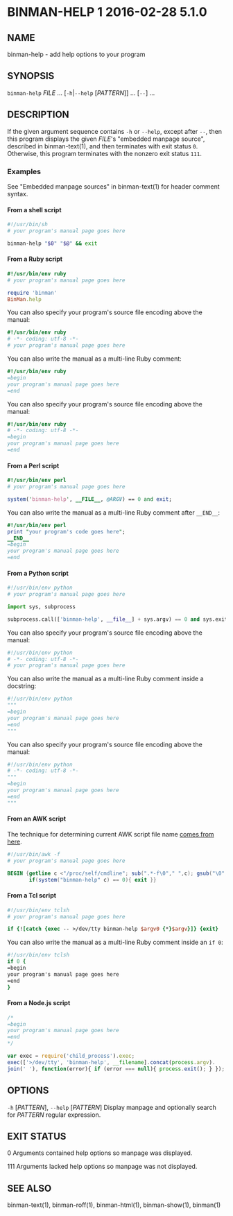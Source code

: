 # BINMAN-HELP 1                 2016-02-28                            5.1.0

## NAME

binman-help - add help options to your program

## SYNOPSIS

`binman-help` *FILE* ... [`-h`|`--help` [*PATTERN*]] ... [`--`] ...

## DESCRIPTION

If the given argument sequence contains `-h` or `--help`, except after `--`,
then this program displays the given *FILE*'s "embedded manpage source",
described in binman-text(1), and then terminates with exit status `0`.
Otherwise, this program terminates with the nonzero exit status `111`.

### Examples

See "Embedded manpage sources" in binman-text(1) for header comment syntax.

#### From a shell script

```sh
#!/usr/bin/sh
# your program's manual page goes here

binman-help "$0" "$@" && exit
```

#### From a Ruby script

```ruby
#!/usr/bin/env ruby
# your program's manual page goes here

require 'binman'
BinMan.help
```

You can also specify your program's source file encoding above the manual:

```ruby
#!/usr/bin/env ruby
# -*- coding: utf-8 -*-
# your program's manual page goes here
```

You can also write the manual as a multi-line Ruby comment:

```ruby
#!/usr/bin/env ruby
=begin
your program's manual page goes here
=end
```

You can also specify your program's source file encoding above the manual:

```ruby
#!/usr/bin/env ruby
# -*- coding: utf-8 -*-
=begin
your program's manual page goes here
=end
```

#### From a Perl script

```perl
#!/usr/bin/env perl
# your program's manual page goes here

system('binman-help', __FILE__, @ARGV) == 0 and exit;
```

You can also write the manual as a multi-line Ruby comment after `__END__`:

```perl
#!/usr/bin/env perl
print "your program's code goes here";
__END__
=begin
your program's manual page goes here
=end
```

#### From a Python script

```python
#!/usr/bin/env python
# your program's manual page goes here

import sys, subprocess

subprocess.call(['binman-help', __file__] + sys.argv) == 0 and sys.exit()
```

You can also specify your program's source file encoding above the manual:

```python
#!/usr/bin/env python
# -*- coding: utf-8 -*-
# your program's manual page goes here
```

You can also write the manual as a multi-line Ruby comment inside a docstring:

```python
#!/usr/bin/env python
"""
=begin
your program's manual page goes here
=end
"""
```

You can also specify your program's source file encoding above the manual:

```python
#!/usr/bin/env python
# -*- coding: utf-8 -*-
"""
=begin
your program's manual page goes here
=end
"""
```

#### From an AWK script

The technique for determining current AWK script file name [comes from here](
http://www.mombu.com/programming/programming/t-the-name-of-script-itself-2040784-print.html
).

```awk
#!/usr/bin/awk -f
# your program's manual page goes here

BEGIN {getline c <"/proc/self/cmdline"; sub(".*-f\0"," ",c); gsub("\0"," ",c);
       if(system("binman-help" c) == 0){ exit }}
```

#### From a Tcl script

```tcl
#!/usr/bin/env tclsh
# your program's manual page goes here

if {![catch {exec -- >/dev/tty binman-help $argv0 {*}$argv}]} {exit}
```

You can also write the manual as a multi-line Ruby comment inside an `if 0`:

```tcl
#!/usr/bin/env tclsh
if 0 {
=begin
your program's manual page goes here
=end
}
```

#### From a Node.js script

```javascript
/*
=begin
your program's manual page goes here
=end
*/

var exec = require('child_process').exec;
exec(['>/dev/tty', 'binman-help', __filename].concat(process.argv).
join(' '), function(error){ if (error === null){ process.exit(); } });
```

## OPTIONS

`-h` [*PATTERN*], `--help` [*PATTERN*]
  Display manpage and optionally search for *PATTERN* regular expression.

## EXIT STATUS

0
  Arguments contained help options so manpage was displayed.

111
  Arguments lacked help options so manpage was not displayed.

## SEE ALSO

binman-text(1), binman-roff(1), binman-html(1), binman-show(1), binman(1)